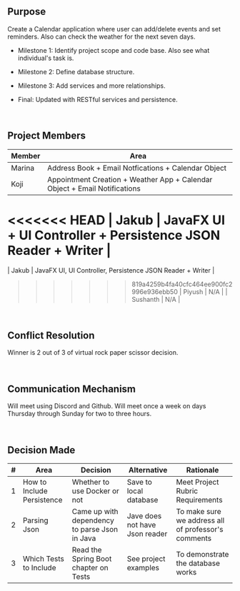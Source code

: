 ## Purpose
Create a Calendar application where user can add/delete events and set reminders. Also can check the weather for the next seven days.

- Milestone 1: Identify project scope and code base. Also see what individual's task is.

- Milestone 2: Define database structure.

- Milestone 3: Add services and more relationships.

- Final: Updated with RESTful services and persistence. 

<br>

## Project Members

| Member | Area                                                                       |
|--------|----------------------------------------------------------------------------|
| Marina | Address Book + Email Notfications + Calendar Object                        |
| Koji   | Appointment Creation + Weather App + Calendar Object + Email Notifications |
<<<<<<< HEAD
| Jakub  | JavaFX UI + UI Controller + Persistence JSON Reader + Writer               |
=======
| Jakub  | JavaFX UI, UI Controller, Persistence JSON Reader + Writer                 |
>>>>>>> 819a4259b4fa40cfc464ee900fc2996e936ebb50
| Piyush | N/A                                                                        |
| Sushanth | N/A                                                                      |

<br/>

## Conflict Resolution
Winner is 2 out of 3 of virtual rock paper scissor decision.

<br/>

## Communication Mechanism
Will meet using Discord and Github.  Will meet once a week on days Thursday through Sunday for two to three hours.

<br/>

## Decision Made
| # | Area                       | Decision                                      | Alternative                    | Rationale
| ----------- |----------------------------|-----------------------------------------------|--------------------------------|--- |
| 1 | How to Include Persistence | Whether to use Docker or not                  | Save to local database         | Meet Project Rubric Requirements
| 2 | Parsing Json               | Came up with dependency to parse Json in Java | Jave does not have Json reader | To make sure we address all of professor's comments
| 3 | Which Tests to Include     | Read the Spring Boot chapter on Tests         | See project examples           | To demonstrate the database works



